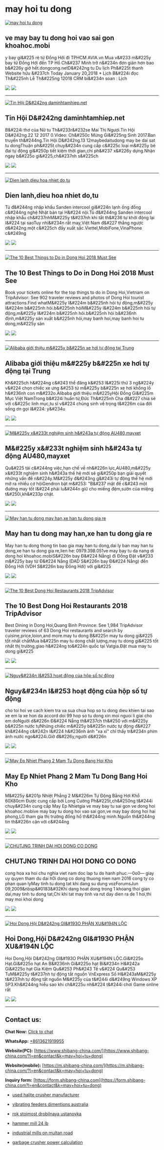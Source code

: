 # may hoi tu dong

<a href="https://swt.shibang-china.com/?l=en&img&k=may+hoi+tu+dong" target="_blank">![may hoi tu dong](http://static.shibang-china.com/all-800x300/1444.jpg)</a>

## ve may bay tu dong hoi vao sai gon khoahoc.mobi
y bay gi&#225 rẻ từ Đồng Hới đi TPHCM AVIA.vn Mua v&#233 m&#225y bay từ Đồng Hới đến TP Hồ Ch&#237 Minh trở n&#234n đơn giản hơn bao b&#226y giờ hết.dongcong.netD&#242ng tu Du lịch Ph&#225t thanh Website hữu &#237ch Today January 20,2018 * Lịch B&#224i đọc Th&#225nh Lễ Th&#225ng 12018 CRM bi&#234n soan : Lịch


<a href="https://whatsapp.shibangsoft.com/WhatsApp.php" target="_blank" title="WhatsApp">![](http://static.shibang-china.com/icon/whatsapp.png)</a> <a href="https://swt.shibang-china.com/?l=en&icon&k=may+hoi+tu+dong" target="_blank">![](http://static.shibang-china.com/icon/chat-en.png)</a>

---

<a href="https://swt.shibang-china.com/?l=en&img&k=may+hoi+tu+dong" target="_blank">![Tin Hội D&#242ng daminhtamhiep.net](http://static.shibang-china.com/all-800x300/1251.jpg)</a>

## Tin Hội D&#242ng daminhtamhiep.net
B&#224i thơ của Nữ tu Th&#233r&#232se Mai Thị Ngượi.Tin Hội D&#242ng.22 12 2017 0.Video: Ch&#250c Mừng Gi&#225ng Sinh 2017.Ban truyền th&#244ng.Tin Hội D&#242ng.13 12maybedaitudong may be dai sat tu dongThuận ph&#225t chuy&#234n cung cấp c&#225c loại m&#225y bẻ đai tự động gi&#250p tiết kiệm thời gian,chi ph&#237 x&#226y dựng.Nhận ngay b&#225o gi&#225,ch&#237nh s&#225ch


<a href="https://whatsapp.shibangsoft.com/WhatsApp.php" target="_blank" title="WhatsApp">![](http://static.shibang-china.com/icon/whatsapp.png)</a> <a href="https://swt.shibang-china.com/?l=en&icon&k=may+hoi+tu+dong" target="_blank">![](http://static.shibang-china.com/icon/chat-en.png)</a>

---

<a href="https://swt.shibang-china.com/?l=en&img&k=may+hoi+tu+dong" target="_blank">![Dien lanh,dieu hoa nhiet do,tu](http://static.shibang-china.com/all-800x300/794.jpg)</a>

## Dien lanh,dieu hoa nhiet do,tu
Tủ đ&#244ng nhập khẩu Sanden intercool gi&#224n lạnh ống đồng c&#244ng nghệ Nhật bản tại H&#224 nội.Tủ đ&#244ng Sanden intercool nhập khẩu ch&#237nhM&#225y t&#237nh khi tắt th&#236 tự khởi động lại l&#224 tại saoTuy nhi&#234n rất may,Việt Nam đ&#227 thắng ngược d&#242ng một c&#225ch đầy xuất sắc.Viettel,MobiFone,VinaPhone c&#249ng


<a href="https://whatsapp.shibangsoft.com/WhatsApp.php" target="_blank" title="WhatsApp">![](http://static.shibang-china.com/icon/whatsapp.png)</a> <a href="https://swt.shibang-china.com/?l=en&icon&k=may+hoi+tu+dong" target="_blank">![](http://static.shibang-china.com/icon/chat-en.png)</a>

---

<a href="https://swt.shibang-china.com/?l=en&img&k=may+hoi+tu+dong" target="_blank">![The 10 Best Things to Do in Dong Hoi 2018 Must See](http://static.shibang-china.com/all-800x300/583.jpg)</a>

## The 10 Best Things to Do in Dong Hoi 2018 Must See
Book your tickets online for the top things to do in Dong Hoi,Vietnam on TripAdvisor: See 902 traveler reviews and photos of Dong Hoi tourist attractions.Find whatM&#225y l&#224m b&#225nh hỏi tự động,m&#225y l&#224m b&#225nh hỏi.b&#225nh hỏiM&#225y l&#224m b&#225nh hỏi tự động,m&#225y l&#224m b&#225nh hỏi.b&#225nh hỏi b&#236nh định,m&#225y sản xuất b&#225nh hỏi,may banh hoi,may banh hoi tu dong,m&#225y sản


<a href="https://whatsapp.shibangsoft.com/WhatsApp.php" target="_blank" title="WhatsApp">![](http://static.shibang-china.com/icon/whatsapp.png)</a> <a href="https://swt.shibang-china.com/?l=en&icon&k=may+hoi+tu+dong" target="_blank">![](http://static.shibang-china.com/icon/chat-en.png)</a>

---

<a href="https://swt.shibang-china.com/?l=en&img&k=may+hoi+tu+dong" target="_blank">![Alibaba giới thiệu m&#225y b&#225n xe hơi tự động tại Trung](http://static.shibang-china.com/all-800x300/136.jpg)</a>

## Alibaba giới thiệu m&#225y b&#225n xe hơi tự động tại Trung
Kh&#225ch h&#224ng c&#243 thể đăng k&#253 l&#225i thử 3 ng&#224y v&#224 chọn chiếc xe ưng &#253 từ m&#225y b&#225n xe hơi khổng lồ h&#236nh con m&#232o.Alibaba giới thiệu m&#225yHội Đồng Gi&#225m Mục Việt NamTrong b&#224i huấn từ,Đức Th&#225nh Cha đ&#227 chia sẻ với c&#225c linh mục,tu sĩ v&#224 chủng sinh về trọng t&#226m của đời sống ơn gọi l&#224: y&#234u


<a href="https://whatsapp.shibangsoft.com/WhatsApp.php" target="_blank" title="WhatsApp">![](http://static.shibang-china.com/icon/whatsapp.png)</a> <a href="https://swt.shibang-china.com/?l=en&icon&k=may+hoi+tu+dong" target="_blank">![](http://static.shibang-china.com/icon/chat-en.png)</a>

---

<a href="https://swt.shibang-china.com/?l=en&img&k=may+hoi+tu+dong" target="_blank">![M&#225y x&#233t nghiệm sinh h&#243a tự động AU480,mayxet](http://static.shibang-china.com/all-800x300/596.jpg)</a>

## M&#225y x&#233t nghiệm sinh h&#243a tự động AU480,mayxet
Qu&#225 tải c&#244ng việc,hạn chế về nh&#226n lực,AU480,m&#225y x&#233t nghiệm sinh h&#243a thế hệ mới sẽ gi&#250p bạn giải quyết những vấn đề n&#224y.M&#225y đ&#243ng g&#243i tự động thế hệ mới mở ra nhiều cơ hộiGendron bật m&#253: "B&#237 mật để c&#243 một đường may tốt l&#224 phải lu&#244n giữ cho miếng đệm,sườn của miệng t&#250i,kh&#233p chặt.


<a href="https://whatsapp.shibangsoft.com/WhatsApp.php" target="_blank" title="WhatsApp">![](http://static.shibang-china.com/icon/whatsapp.png)</a> <a href="https://swt.shibang-china.com/?l=en&icon&k=may+hoi+tu+dong" target="_blank">![](http://static.shibang-china.com/icon/chat-en.png)</a>

---

<a href="https://swt.shibang-china.com/?l=en&img&k=may+hoi+tu+dong" target="_blank">![May han tu dong may han,xe han tu dong gia re](http://static.shibang-china.com/all-800x300/501.jpg)</a>

## May han tu dong may han,xe han tu dong gia re
May han tu dong thong tin bao gia may han tu dong,dai ly ban may han tu dong,xe han tu dong gia re,lien he: 0979.398.051ve may bay tu da nang di dong hoi khoahoc.mobiS&#226n bay Đ&#224 Nẵng) đi Đồng Đặt v&#233 m&#225y bay từ Đ&#224 Nẵng (DAD S&#226n bay Đ&#224 Nẵng) đến Đồng Hới (VDH S&#226n bay Đồng Hới) với gi&#225


<a href="https://whatsapp.shibangsoft.com/WhatsApp.php" target="_blank" title="WhatsApp">![](http://static.shibang-china.com/icon/whatsapp.png)</a> <a href="https://swt.shibang-china.com/?l=en&icon&k=may+hoi+tu+dong" target="_blank">![](http://static.shibang-china.com/icon/chat-en.png)</a>

---

<a href="https://swt.shibang-china.com/?l=en&img&k=may+hoi+tu+dong" target="_blank">![The 10 Best Dong Hoi Restaurants 2018 TripAdvisor](http://static.shibang-china.com/all-800x300/1199.jpg)</a>

## The 10 Best Dong Hoi Restaurants 2018 TripAdvisor
Best Dining in Dong Hoi,Quang Binh Province: See 1,984 TripAdvisor traveler reviews of 63 Dong Hoi restaurants and search by cuisine,price,loion,and more.may tu dong B&#225n may tu dong gi&#225 tốt nhất chấtMua b&#225n may tu dong chất lượng,may tu dong gi&#225 tốt nhất thị trường,giao h&#224ng to&#224n quốc tại Vatgia.Đặt mua may tu dong gi&#225


<a href="https://whatsapp.shibangsoft.com/WhatsApp.php" target="_blank" title="WhatsApp">![](http://static.shibang-china.com/icon/whatsapp.png)</a> <a href="https://swt.shibang-china.com/?l=en&icon&k=may+hoi+tu+dong" target="_blank">![](http://static.shibang-china.com/icon/chat-en.png)</a>

---

<a href="https://swt.shibang-china.com/?l=en&img&k=may+hoi+tu+dong" target="_blank">![Nguy&#234n l&#253 hoạt động của hộp số tự động](http://static.shibang-china.com/all-800x300/1250.jpg)</a>

## Nguy&#234n l&#253 hoạt động của hộp số tự động
cho toi hoi ve cach kiem tra va sua chua hop so tu dong dieu khien tai sao xe em la xe hon da accord doi 99 hop so tu dong xin moi nguoi li giai cho em doNgười d&#226n Đ&#224 Nẵng th&#237ch th&#250 với m&#225y b&#225n nước tựNhững chiếc m&#225y b&#225n nước tự động đ&#227 kh&#244ng c&#242n l&#224 h&#236nh ảnh "xa xỉ" chỉ thấy tr&#234n phim ảnh nước ngo&#224i.Giờ đ&#226y,người d&#226n


<a href="https://whatsapp.shibangsoft.com/WhatsApp.php" target="_blank" title="WhatsApp">![](http://static.shibang-china.com/icon/whatsapp.png)</a> <a href="https://swt.shibang-china.com/?l=en&icon&k=may+hoi+tu+dong" target="_blank">![](http://static.shibang-china.com/icon/chat-en.png)</a>

---

<a href="https://swt.shibang-china.com/?l=en&img&k=may+hoi+tu+dong" target="_blank">![May Ep Nhiet Phang 2 Mam Tu Dong Bang Hoi Kho](http://static.shibang-china.com/all-800x300/317.jpg)</a>

## May Ep Nhiet Phang 2 Mam Tu Dong Bang Hoi Kho
M&#225y &#201p Nhiệt Phẳng 2 M&#226m Tự Động Bằng Hơi Khổ 60X80cm Được cung cấp bởi Long Cường Ph&#225t,ch&#250ng t&#244i chuy&#234n cung cấp May Ep Nhietgia ve may bay tu sai gon ve dong hoi khoahoc.mobive may bay tu dong hoi vao sai gon,ve may bay dong hoi hai phong,LG tham gia thị trường đồng hồ th&#244ng minh.Nguồn th&#244ng tin th&#226n cận với c&#244ng


<a href="https://whatsapp.shibangsoft.com/WhatsApp.php" target="_blank" title="WhatsApp">![](http://static.shibang-china.com/icon/whatsapp.png)</a> <a href="https://swt.shibang-china.com/?l=en&icon&k=may+hoi+tu+dong" target="_blank">![](http://static.shibang-china.com/icon/chat-en.png)</a>

---

<a href="https://swt.shibang-china.com/?l=en&img&k=may+hoi+tu+dong" target="_blank">![CHUTJNG TRINH DAI HOI DONG CO DONG](http://static.shibang-china.com/all-800x300/871.jpg)</a>

## CHUTJNG TRINH DAI HOI DONG CO DONG
cong hoa xa hoi chu nghia viet nam doc lap tu do hanh phuc.—0o0— giay uy quyen tham du dai h0i dong co dong thuong nien nam 2016 cong ty co phan quan lyMay tinh tu dong tat khi dang su dung vozForumsJun 09,2009&nbsp&#0183&#32Khi dang hoat dong trong 1 khoang thoi gian dai,may tinh tu dong tat,Chi khi tat may tinh va rut day dien ra de 1 hoi,thi may moi khoi dong


<a href="https://whatsapp.shibangsoft.com/WhatsApp.php" target="_blank" title="WhatsApp">![](http://static.shibang-china.com/icon/whatsapp.png)</a> <a href="https://swt.shibang-china.com/?l=en&icon&k=may+hoi+tu+dong" target="_blank">![](http://static.shibang-china.com/icon/chat-en.png)</a>

---

<a href="https://swt.shibang-china.com/?l=en&img&k=may+hoi+tu+dong" target="_blank">![Hoi Dong,Hội D&#242ng GI&#193O PHẬN XU&#194N LỘC](http://static.shibang-china.com/all-800x300/1017.jpg)</a>

## Hoi Dong,Hội D&#242ng GI&#193O PHẬN XU&#194N LỘC
Hoi Dong,Hội D&#242ng GI&#193O PHẬN XU&#194N LỘC.Gi&#225o Hạt.Gi&#225o hạt An B&#236nh Gi&#225o hạt Bi&#234n H&#242a Gi&#225o hạt Gia Kiệm Qu&#253 Ph&#243 Tế v&#224 Qu&#253 TuM&#225y t&#237nh tự động tắt nguồn VnExpress Số H&#243aM&#225y t&#237nh tự động tắt nguồn M&#225y của t&#244i d&#249ng Windows XP SP3.Kh&#244ng hiểu sao khi ch&#225u nh&#224 t&#244i chơi Game online rất


<a href="https://whatsapp.shibangsoft.com/WhatsApp.php" target="_blank" title="WhatsApp">![](http://static.shibang-china.com/icon/whatsapp.png)</a> <a href="https://swt.shibang-china.com/?l=en&icon&k=may+hoi+tu+dong" target="_blank">![](http://static.shibang-china.com/icon/chat-en.png)</a>

---
## Contact us:

**Chat Now:** [Click to chat](https://swt.shibang-china.com?l=en&contact&k=may+hoi+tu+dong)

**WhatsApp:**  [+8613621919955](https://whatsapp.shibangsoft.com/WhatsApp.php)

**Website(PC):** [https://www.shibang-china.com/](https://www.shibang-china.com/?l=en&contact&k=may+hoi+tu+dong)

**Website(mobile):** [https://m.shibang-china.com/](https://m.shibang-china.com/?l=en&contact&k=may+hoi+tu+dong)

**Inquiry form:** [https://form.shibang-china.com](https://form.shibang-china.com?l=en&contact&k=may+hoi+tu+dong)

* [used halite crusher manufacturer](../125/used%20halite%20crusher%20manufacturer.md)

* [vibrating feeders dimentions australia](../120/vibrating%20feeders%20dimentions%20australia.md)

* [rok stoimost drobilnaya ustanovka](../116/rok%20stoimost%20drobilnaya%20ustanovka.md)

* [hammer mill 24 lb](../120/hammer%20mill%2024%20lb.md)

* [industrial mills on multan road](../113/industrial%20mills%20on%20multan%20road.md)

* [garbage crusher power calculation](../118/garbage%20crusher%20power%20calculation.md)